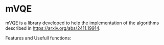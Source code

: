 # mVQE
mVQE is a library developed to help the implementation of the algorithms described in https://arxiv.org/abs/2411.19914.

Features and Usefull functions:

